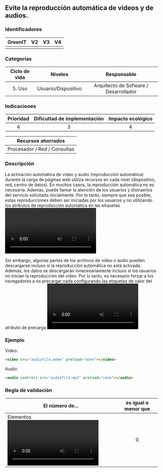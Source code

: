 ## Evite la reproducción automática de videos y de audios.

 ### Identificadores

| GreenIT | V2  | V3  | V4  |
| :-----: | :-: | :-: | :-: |
|         |     |     |     |

### Categorías

| Ciclo de vida |       Niveles       |              Responsable              |
|:-------------:|:-------------------:|:-------------------------------------:|
|    5. Uso     | Usuario/Dispositivo | Arquitecto de Sofware / Desarrollador |

### Indicaciones

| Prioridad | Dificultad de implementación | Impacto ecológico |
|:---------:|:----------------------------:|:-----------------:|
|     4     |              3               |         4         |

|      Recursos ahorrados      |
|:----------------------------:|
| Procesador / Red / Consultas |

 ### Descripción

La activación automática de video y audio (reproducción automática) durante la carga de páginas web utiliza recursos en cada nivel (dispositivo, red, centro de datos). En muchos casos, la reproducción automática no es necesaria.
Además, puede llamar la atención de los usuarios y distraerlos del servicio solicitado inicialmente. 
Por lo tanto, siempre que sea posible, estas reproducciones deben ser iniciadas por los usuarios y no utilizando los atributos de reproducción automática en las etiquetas <video> o <audio>.

Sin embargo, algunas partes de los archivos de video o audio pueden descargarse incluso si la reproducción automática no está activada. Además, los datos se descargarán innecesariamente incluso si los usuarios no inician la reproducción del vídeo. 
Por lo tanto, es necesario forzar a los navegadores a no precargar nada configurando las etiquetas de valor del atributo de precarga <video> o <audio> en none.

 ### Ejemplo

 Video:

 ```html
<video src="audiofile.webm" preload="none"></video>
 ```

 Audio:

 ```html
<audio controls src="audiofile.mp3" preload="none"></audio>
 ```

### Regla de validación

| El número de...                                                                      | es igual o menor que |
|--------------------------------------------------------------------------------------|:--------------------:|
| Elementos <video> o <audio> sin preload="none" o atributo de reproduccion automática |          0           |
